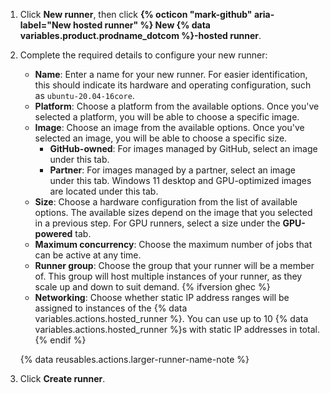 1. Click **New runner**, then click **{% octicon "mark-github" aria-label="New hosted runner" %} New {% data variables.product.prodname_dotcom %}-hosted runner**.
1. Complete the required details to configure your new runner:

    * **Name**: Enter a name for your new runner. For easier identification, this should indicate its hardware and operating configuration, such as `ubuntu-20.04-16core`.
    * **Platform**: Choose a platform from the available options. Once you've selected a platform, you will be able to choose a specific image.
    * **Image**: Choose an image from the available options. Once you've selected an image, you will be able to choose a specific size.
      * **GitHub-owned**: For images managed by GitHub, select an image under this tab.
      * **Partner**: For images managed by a partner, select an image under this tab. Windows 11 desktop and GPU-optimized images are located under this tab.
    * **Size**: Choose a hardware configuration from the list of available options. The available sizes depend on the image that you selected in a previous step.  For GPU runners, select a size under the **GPU-powered** tab.
    * **Maximum concurrency**: Choose the maximum number of jobs that can be active at any time.
    * **Runner group**: Choose the group that your runner will be a member of. This group will host multiple instances of your runner, as they scale up and down to suit demand. {% ifversion ghec %}
    * **Networking**: Choose whether static IP address ranges will be assigned to instances of the {% data variables.actions.hosted_runner %}. You can use up to 10 {% data variables.actions.hosted_runner %}s with static IP addresses in total. {% endif %}

    {% data reusables.actions.larger-runner-name-note %}

1. Click **Create runner**.
